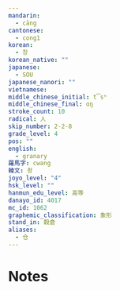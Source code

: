 ```yaml
---
mandarin:
  - cāng
cantonese:
  - cong1
korean:
  - 창
korean_native: ""
japanese:
  - SOU
japanese_nanori: ""
vietnamese:
middle_chinese_initial: t͡sʰ
middle_chinese_final: ɑŋ
stroke_count: 10
radical: 人
skip_number: 2-2-8
grade_level: 4
pos: ""
english:
  - granary
羅馬字: cwang
韓文: 촹
joyo_level: "4"
hsk_level: ""
hanmun_edu_level: 高等
danayo_id: 4017
mc_id: 1062
graphemic_classification: 象形
stand_in: 穀倉
aliases:
  - 仓
---
```


# Notes

